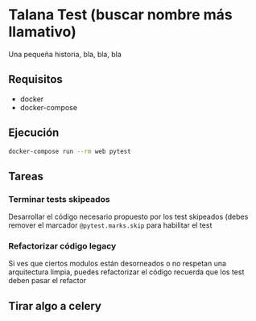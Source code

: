 # Talana Test (buscar nombre más llamativo)

Una pequeña historia, bla, bla, bla

## Requisitos

- docker
- docker-compose

## Ejecución

```bash
docker-compose run --rm web pytest
```

## Tareas

### Terminar tests skipeados

Desarrollar el código necesario propuesto por los test skipeados (debes remover el marcador `@pytest.marks.skip` para habilitar el test

### Refactorizar código legacy

Si ves que ciertos modulos están desorneados o no respetan una arquitectura limpia, puedes refactorizar el código
recuerda que los test deben pasar el refactor


## Tirar algo a celery
